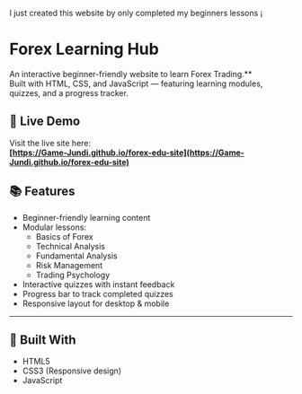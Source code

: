 
I just created this website by only completed my beginners lessons ¡ 

# Forex Learning Hub

An interactive beginner-friendly website to learn Forex Trading.**  
Built with HTML, CSS, and JavaScript — featuring learning modules, quizzes, and a progress tracker.



## 🔗 Live Demo

Visit the live site here:  
**[https://Game-Jundi.github.io/forex-edu-site](https://Game-Jundi.github.io/forex-edu-site)**  


## 📚 Features

- Beginner-friendly learning content
- Modular lessons:  
  - Basics of Forex  
  - Technical Analysis  
  - Fundamental Analysis  
  - Risk Management  
  - Trading Psychology
- Interactive quizzes with instant feedback
- Progress bar to track completed quizzes
- Responsive layout for desktop & mobile

---

## 🧰 Built With

- HTML5
- CSS3 (Responsive design)
- JavaScript 

